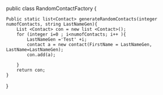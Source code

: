 public class RandomContactFactory {

    Public static list<Contact> generateRandomContacts(integer numofContacts, string LastNameGen){
        List <Contact> con = new list <Contact>();
        for (integer i=0 ; i<numofContacts; i++ ){
            LastNameGen ='Test' +i;
            contact a = new contact(FirstName = LastNameGen, LastName=LastNameGen);
            con.add(a);
            
        }
        return con; 
    }
}

